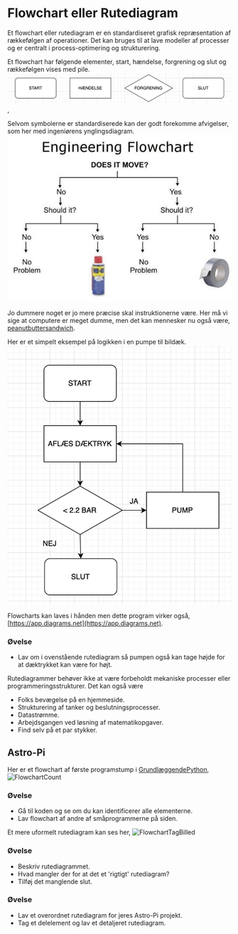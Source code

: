 # Flowchart eller Rutediagram

Et flowchart eller rutediagram er en standardiseret grafisk repræsentation af rækkefølgen af ​​operationer. Det kan bruges til at lave modeller af processer og er centralt i process-optimering og strukturering.

Et flowchart har følgende elementer, start, hændelse, forgrening og slut og rækkefølgen vises med pile.
![Flowchart elementer](billeder/FlowchartSymboler.png),

Selvom symbolerne er standardiserede kan der godt forekomme afvigelser, som her med ingeniørens ynglingsdiagram.
![Does it move](billeder/DoesItMove.jpg)

Jo dummere noget er jo mere præcise skal instruktionerne være. Her må vi sige at computere er meget dumme, men det kan mennesker nu også være, [peanutbuttersandwich](https://youtu.be/j-6N3bLgYyQ).

Her er et simpelt eksempel på logikken i en pumpe til bildæk.
![FlowchartDaektryk](billeder/FlowchartDaektryk.png)

Flowcharts kan laves i hånden men dette program virker også, [https://app.diagrams.net](https://app.diagrams.net).

### Øvelse
* Lav om i ovenstående rutediagram så pumpen også kan tage højde for at dæktrykket kan være for højt.

Rutediagrammer behøver ikke at være forbeholdt mekaniske processer eller programmeringsstrukturer. Det kan også være
* Folks bevægelse på en hjemmeside.
* Strukturering af tanker og beslutningsprocesser.
* Datastrømme.
* Arbejdsgangen ved løsning af matematikopgaver.
* Find selv på et par stykker.


## Astro-Pi
Her er et flowchart af første programstump i [GrundlæggendePython](GrundlæggendePython.md), ![FlowchartCount](billeder/flowchart_count.png)
### Øvelse
* Gå til koden og se om du kan identificerer alle elementerne.
* Lav flowchart af andre af småprogrammerne på siden.

Et mere uformelt rutediagram kan ses her, ![FlowchartTagBilled](billeder/FlowchartTagBilled.png)

### Øvelse
* Beskriv rutediagrammet.
* Hvad mangler der for at det et 'rigtigt' rutediagram?
* Tilføj det manglende slut.

### Øvelse
* Lav et overordnet rutediagram for jeres Astro-Pi projekt.
* Tag et delelement og lav et detaljeret rutediagram.
